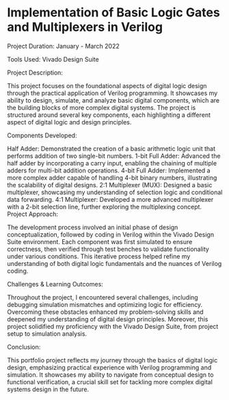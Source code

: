 # Implementation of Basic Logic Gates and Multiplexers in Verilog

Project Duration: January - March 2022

Tools Used: Vivado Design Suite

Project Description:

This project focuses on the foundational aspects of digital logic design through the practical application of Verilog programming. It showcases my ability to design, simulate, and analyze basic digital components, which are the building blocks of more complex digital systems. The project is structured around several key components, each highlighting a different aspect of digital logic and design principles.

Components Developed:

Half Adder: Demonstrated the creation of a basic arithmetic logic unit that performs addition of two single-bit numbers.
1-bit Full Adder: Advanced the half adder by incorporating a carry input, enabling the chaining of multiple adders for multi-bit addition operations.
4-bit Full Adder: Implemented a more complex adder capable of handling 4-bit binary numbers, illustrating the scalability of digital designs.
2:1 Multiplexer (MUX): Designed a basic multiplexer, showcasing my understanding of selection logic and conditional data forwarding.
4:1 Multiplexer: Developed a more advanced multiplexer with a 2-bit selection line, further exploring the multiplexing concept.
Project Approach:

The development process involved an initial phase of design conceptualization, followed by coding in Verilog within the Vivado Design Suite environment. Each component was first simulated to ensure correctness, then verified through test benches to validate functionality under various conditions. This iterative process helped refine my understanding of both digital logic fundamentals and the nuances of Verilog coding.

Challenges & Learning Outcomes:

Throughout the project, I encountered several challenges, including debugging simulation mismatches and optimizing logic for efficiency. Overcoming these obstacles enhanced my problem-solving skills and deepened my understanding of digital design principles. Moreover, this project solidified my proficiency with the Vivado Design Suite, from project setup to simulation analysis.

Conclusion:

This portfolio project reflects my journey through the basics of digital logic design, emphasizing practical experience with Verilog programming and simulation. It showcases my ability to navigate from conceptual design to functional verification, a crucial skill set for tackling more complex digital systems design in the future.
